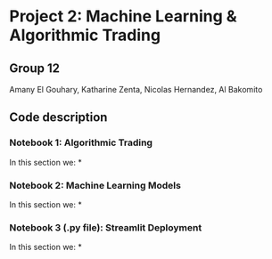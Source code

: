# Project 2: Machine Learning & Algorithmic Trading
## Group 12
Amany El Gouhary, Katharine Zenta, Nicolas Hernandez, Al Bakomito 


## Code description
### Notebook 1: Algorithmic Trading 
In this section we: 
* 

### Notebook 2: Machine Learning Models 
In this section we: 
* 
### Notebook 3 (.py file): Streamlit Deployment
In this section we: 
* 

